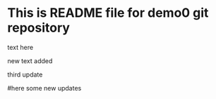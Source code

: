 # This is README file for demo0 git repository

text here

new text added

third update

#here 
some new updates
